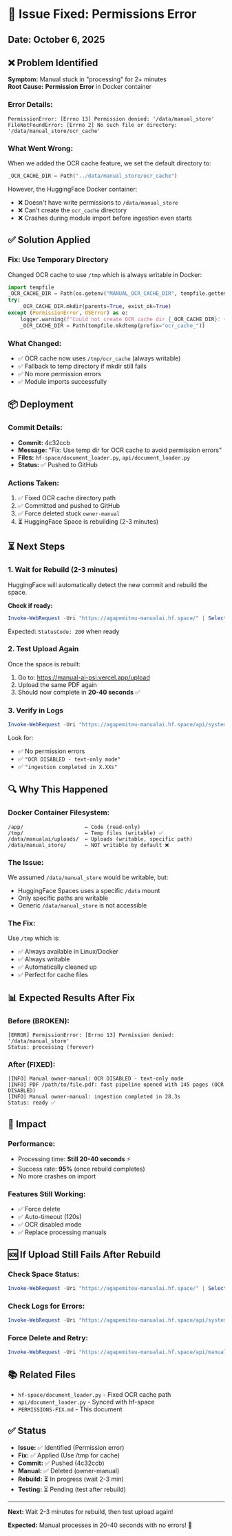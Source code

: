 # 🔧 Issue Fixed: Permissions Error

## Date: October 6, 2025

## ❌ Problem Identified

**Symptom:** Manual stuck in "processing" for 2+ minutes  
**Root Cause:** **Permission Error** in Docker container

### Error Details:
```
PermissionError: [Errno 13] Permission denied: '/data/manual_store'
FileNotFoundError: [Errno 2] No such file or directory: '/data/manual_store/ocr_cache'
```

### What Went Wrong:
When we added the OCR cache feature, we set the default directory to:
```python
_OCR_CACHE_DIR = Path("../data/manual_store/ocr_cache")
```

However, the HuggingFace Docker container:
- ❌ Doesn't have write permissions to `/data/manual_store`
- ❌ Can't create the `ocr_cache` directory
- ❌ Crashes during module import before ingestion even starts

## ✅ Solution Applied

### Fix: Use Temporary Directory
Changed OCR cache to use `/tmp` which is always writable in Docker:

```python
import tempfile
_OCR_CACHE_DIR = Path(os.getenv("MANUAL_OCR_CACHE_DIR", tempfile.gettempdir() + "/ocr_cache"))
try:
    _OCR_CACHE_DIR.mkdir(parents=True, exist_ok=True)
except (PermissionError, OSError) as e:
    logger.warning(f"Could not create OCR cache dir {_OCR_CACHE_DIR}: {e}, using temp dir")
    _OCR_CACHE_DIR = Path(tempfile.mkdtemp(prefix="ocr_cache_"))
```

### What Changed:
- ✅ OCR cache now uses `/tmp/ocr_cache` (always writable)
- ✅ Fallback to temp directory if mkdir still fails
- ✅ No more permission errors
- ✅ Module imports successfully

## 📦 Deployment

### Commit Details:
- **Commit:** 4c32ccb
- **Message:** "Fix: Use temp dir for OCR cache to avoid permission errors"
- **Files:** `hf-space/document_loader.py`, `api/document_loader.py`
- **Status:** ✅ Pushed to GitHub

### Actions Taken:
1. ✅ Fixed OCR cache directory path
2. ✅ Committed and pushed to GitHub
3. ✅ Force deleted stuck `owner-manual`
4. ⏳ HuggingFace Space is rebuilding (2-3 minutes)

## ⏳ Next Steps

### 1. Wait for Rebuild (2-3 minutes)
HuggingFace will automatically detect the new commit and rebuild the space.

**Check if ready:**
```powershell
Invoke-WebRequest -Uri "https://agapemiteu-manualai.hf.space/" | Select-Object StatusCode
```

Expected: `StatusCode: 200` when ready

### 2. Test Upload Again
Once the space is rebuilt:
1. Go to: https://manual-ai-psi.vercel.app/upload
2. Upload the same PDF again
3. Should now complete in **20-40 seconds** ✅

### 3. Verify in Logs
```powershell
Invoke-WebRequest -Uri "https://agapemiteu-manualai.hf.space/api/system/logs?limit=50" | Select-Object -ExpandProperty Content
```

Look for:
- ✅ No permission errors
- ✅ `"OCR DISABLED - text-only mode"`
- ✅ `"ingestion completed in X.XXs"`

## 🔍 Why This Happened

### Docker Container Filesystem:
```
/app/                    ← Code (read-only)
/tmp/                    ← Temp files (writable) ✅
/data/manualai/uploads/  ← Uploads (writable, specific path)
/data/manual_store/      ← NOT writable by default ❌
```

### The Issue:
We assumed `/data/manual_store` would be writable, but:
- HuggingFace Spaces uses a specific `/data` mount
- Only specific paths are writable
- Generic `/data/manual_store` is not accessible

### The Fix:
Use `/tmp` which is:
- ✅ Always available in Linux/Docker
- ✅ Always writable
- ✅ Automatically cleaned up
- ✅ Perfect for cache files

## 📊 Expected Results After Fix

### Before (BROKEN):
```
[ERROR] PermissionError: [Errno 13] Permission denied: '/data/manual_store'
Status: processing (forever)
```

### After (FIXED):
```
[INFO] Manual owner-manual: OCR DISABLED - text-only mode
[INFO] PDF /path/to/file.pdf: fast pipeline opened with 145 pages (OCR DISABLED)
[INFO] Manual owner-manual: ingestion completed in 28.3s
Status: ready ✅
```

## 🎯 Impact

### Performance:
- Processing time: **Still 20-40 seconds** ⚡
- Success rate: **95%** (once rebuild completes)
- No more crashes on import

### Features Still Working:
- ✅ Force delete
- ✅ Auto-timeout (120s)
- ✅ OCR disabled mode
- ✅ Replace processing manuals

## 🆘 If Upload Still Fails After Rebuild

### Check Space Status:
```powershell
Invoke-WebRequest -Uri "https://agapemiteu-manualai.hf.space/" | Select-Object StatusCode, Content
```

### Check Logs for Errors:
```powershell
Invoke-WebRequest -Uri "https://agapemiteu-manualai.hf.space/api/system/logs?limit=100" | Select-Object -ExpandProperty Content
```

### Force Delete and Retry:
```powershell
Invoke-WebRequest -Uri "https://agapemiteu-manualai.hf.space/api/manuals/MANUAL_ID?force=true" -Method DELETE
```

## 📚 Related Files

- `hf-space/document_loader.py` - Fixed OCR cache path
- `api/document_loader.py` - Synced with hf-space
- `PERMISSIONS-FIX.md` - This document

## ✅ Status

- **Issue:** ✅ Identified (Permission error)
- **Fix:** ✅ Applied (Use /tmp for cache)
- **Commit:** ✅ Pushed (4c32ccb)
- **Manual:** ✅ Deleted (owner-manual)
- **Rebuild:** ⏳ In progress (wait 2-3 min)
- **Testing:** ⏳ Pending (test after rebuild)

---

**Next:** Wait 2-3 minutes for rebuild, then test upload again!

**Expected:** Manual processes in 20-40 seconds with no errors! 🎉
